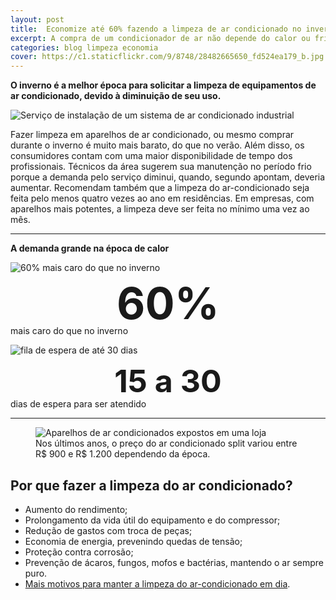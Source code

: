 ```yaml
---
layout: post
title:  Economize até 60% fazendo a limpeza de ar condicionado no inverno
excerpt: A compra de um condicionador de ar não depende do calor ou frio que a pessoa sente. A capacidade de refrigeração de um condicionador de ar está diretamente relacionada ao tamanho do ambiente, quantidade de pessoas e número de aparelhos elétricos no local.
categories: blog limpeza economia
cover: https://c1.staticflickr.com/9/8748/28482665650_fd524ea179_b.jpg
---
```


**O inverno é a melhor época para solicitar a limpeza de equipamentos de ar condicionado, devido à diminuição de seu uso.**

![Serviço de instalação de um sistema de ar condicionado industrial](https://c1.staticflickr.com/9/8748/28482665650_fd524ea179_b.jpg)

Fazer limpeza em aparelhos de ar condicionado, ou mesmo comprar durante o inverno é muito mais barato, do que no verão. Além disso, os consumidores contam com uma maior disponibilidade de tempo dos profissionais. Técnicos da área sugerem sua manutenção no período frio porque a demanda pelo serviço diminui, quando, segundo apontam, deveria aumentar. Recomendam também que a limpeza do ar-condicionado seja feita pelo menos quatro vezes ao ano em residências. Em empresas, com aparelhos mais potentes, a limpeza deve ser feita no mínimo uma vez ao mês.

---

<p class="grid _center inner"><strong>A demanda grande na época de calor</strong></p>
<div class="grid _center _justify inner">
    <div class="cell">
        <img src="https://c1.staticflickr.com/9/8486/28691327361_4934155722_o.png" alt="60% mais caro do que no inverno">
    </div>
    <div class="cell">
        <p><span style="text-align:center;font-weight:bold;display:block;line-height:70px;font-size:70px;">60%</span> mais caro do que no inverno</p>
    </div>
    <div class="cell">
        <img src="https://c1.staticflickr.com/9/8849/28663205862_23d7098b9e_o.png" alt="fila de espera de até 30 dias">
    </div>
    <div class="cell">
        <p><span style="text-align:center;font-weight:bold;display:block;line-height:55px;font-size:50px;">15 a 30</span> dias de espera para ser atendido</p>
    </div>
</div>

---

<div class="grid _start">
    <div class="cell">
        <figure class="grid _column">
            <div>
                <img src="https://c2.staticflickr.com/8/7741/28689692051_e31c5080d1_z.jpg" alt="Aparelhos de ar condicionados expostos em uma loja">
            </div>
            <figcaption>Nos últimos anos, o preço do ar condicionado split variou entre R$ 900 e R$ 1.200 dependendo da época.</figcaption>
        </figure>
    </div>
    <div class="cell">
        <h2>Por que fazer a limpeza do ar condicionado?</h2>
        <ul>
            <li>Aumento do rendimento;</li>
            <li>Prolongamento da vida útil do equipamento e do compressor;</li>
            <li>Redução de gastos com troca de peças;</li>
            <li>Economia de energia, prevenindo quedas de tensão;</li>
            <li>Proteção contra corrosão;</li>
            <li>Prevenção de ácaros, fungos, mofos e bactérias, mantendo o ar sempre puro.</li>
            <li><a href="{% post_url 2016-06-27-mantenha-o-ar-condicionado-limpo-e-evite-problemas-de-saude %}">Mais motivos para manter a limpeza do ar-condicionado em dia</a>.</li>
        </ul>
    </div>
</div>


